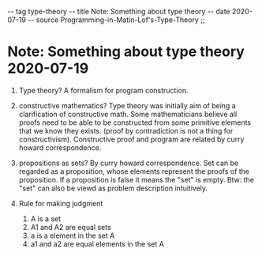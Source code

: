 -- tag type-theory
-- title Note: Something about type theory
-- date 2020-07-19
-- source Programming-in-Matin-Lof's-Type-Theory
;;
# Note: Something about type theory 2020-07-19
1. Type theory?
    A formalism for program construction.

2. constructive mathematics?
    Type theory was initially aim of being a clarification of constructive math. Some mathematicians believe all proofs need to be able to be constructed from some primitive elements that we know they exists. (proof by contradiction is not a thing for constructivism). Constructive proof and program are related by curry howard correspondence.

3. propositions as sets?
    By curry howard correspondence. Set can be regarded as a proposition, whose elements represent the proofs of the proposition. If a proposition is false it means the "set" is empty. Btw: the "set" can also be viewd as problem description intuitively.

4. Rule for making judgment
    1. A is a set
    2. A1 and A2 are equal sets
    3. a is a element in the set A
    4. a1 and a2 are equal elements in the set A
